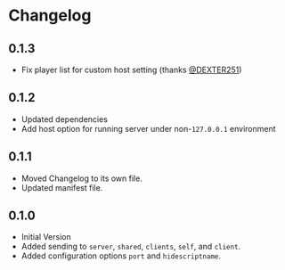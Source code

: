 # Changelog

## 0.1.3

- Fix player list for custom host setting (thanks [@DEXTER251](https://github.com/DEXTER251))

## 0.1.2

- Updated dependencies
- Add host option for running server under non-`127.0.0.1` environment

## 0.1.1

- Moved Changelog to its own file.
- Updated manifest file.

## 0.1.0

- Initial Version
- Added sending to `server`, `shared`, `clients`, `self`, and `client`.
- Added configuration options `port` and `hidescriptname`.

